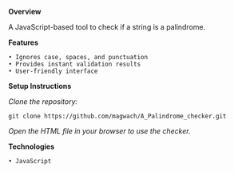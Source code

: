 **Overview**

A JavaScript-based tool to check if a string is a palindrome.

**Features**

    • Ignores case, spaces, and punctuation
    • Provides instant validation results
    • User-friendly interface

**Setup Instructions**

_Clone the repository:_

    git clone https://github.com/magwach/A_Palindrome_checker.git  
    
_Open the HTML file in your browser to use the checker._

**Technologies**

    • JavaScript

